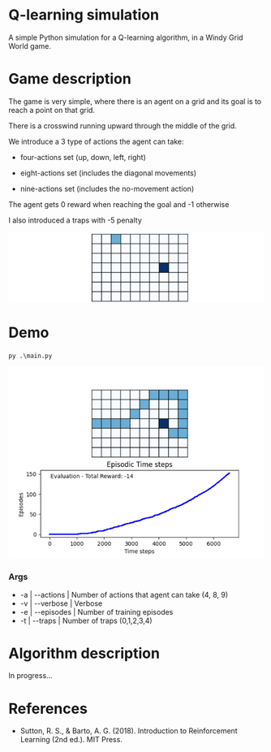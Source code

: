 # Q-learning simulation
A simple Python simulation for a Q-learning algorithm, in a Windy Grid World game.

# Game description
The game is very simple, where there is an agent on a grid and its goal is to reach a point on that grid.

There is a crosswind running upward through the middle of the grid.

We introduce a 3 type of actions the agent can take:

- four-actions set (up, down, left, right)

- eight-actions set (includes the diagonal movements)

- nine-actions set (includes the no-movement action)

The agent gets 0 reward when reaching the goal and -1 otherwise

I also introduced a traps with -5 penalty

![Grid world](img/img1.png)

# Demo

`py .\main.py`

![Result](img/img2.png)

### Args

- -a | --actions  | Number of actions that agent can take (4, 8, 9)
- -v | --verbose  | Verbose
- -e | --episodes | Number of training episodes
- -t | --traps    | Number of traps (0,1,2,3,4)


# Algorithm description
In progress...

# References
- Sutton, R. S., & Barto, A. G. (2018). Introduction to Reinforcement Learning (2nd ed.). MIT Press.
